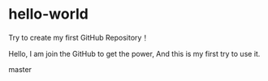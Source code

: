 # hello-world
Try to create my first GitHub Repository！

Hello, I am join the GitHub to get the power, And this is my first try to use it.

master
